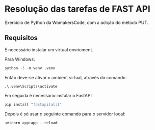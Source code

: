 # Resolução das tarefas de FAST API

Exercício de Python da WomakersCode, com a adição do método PUT.

## Requisitos

É necessário instalar um virtual envrioment.

Para Windows:

```python
python -3 -m venv .venv
```

Então deve-se ativar o ambient virtual, através do comando:

```
.\.venv\Scripts\activate
```

Em seguida é necessário instalar o FastAPI

```python
pip install "fastapi[all]"
```

Depois é só usar o seguinte comando para o servidor local:


```
uvicorn app:app --reload
```




